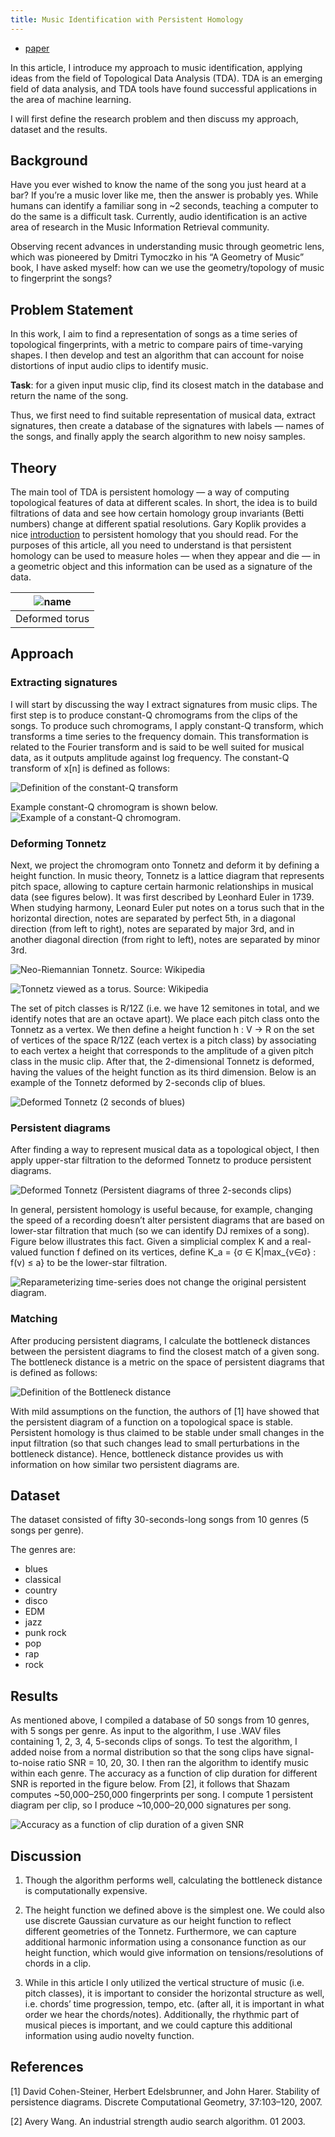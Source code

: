 ```yaml
---
title: Music Identification with Persistent Homology
---
```



-  [paper](/files/music_id.pdf)

In this article, I introduce my approach to music identification, applying ideas from the field of Topological Data Analysis (TDA). TDA is an emerging field of data analysis, and TDA tools have found successful applications in the area of machine learning.

I will first define the research problem and then discuss my approach, dataset and the results.

## Background

Have you ever wished to know the name of the song you just heard at a bar? If you’re a music lover like me, then the answer is probably yes. While humans can identify a familiar song in ~2 seconds, teaching a computer to do the same is a difficult task. Currently, audio identification is an active area of research in the Music Information Retrieval community.

Observing recent advances in understanding music through geometric lens, which was pioneered by Dmitri Tymoczko in his “A Geometry of Music” book, I have asked myself: how can we use the geometry/topology of music to fingerprint the songs?

## Problem Statement

In this work, I aim to find a representation of songs as a time series of topological fingerprints, with a metric to compare pairs of time-varying shapes. I then develop and test an algorithm that can account for noise distortions of input audio clips to identify music.

**Task**: for a given input music clip, find its closest match in the database and return the name of the song.

Thus, we first need to find suitable representation of musical data, extract signatures, then create a database of the signatures with labels — names of the songs, and finally apply the search algorithm to new noisy samples.

## Theory

The main tool of TDA is persistent homology — a way of computing topological features of data at different scales. In short, the idea is to build filtrations of data and see how certain homology group invariants (Betti numbers) change at different spatial resolutions. Gary Koplik provides a nice [introduction](https://towardsdatascience.com/persistent-homology-with-examples-1974d4b9c3d0) to persistent homology that you should read. For the purposes of this article, all you need to understand is that persistent homology can be used to measure holes — when they appear and die — in a geometric object and this information can be used as a signature of the data.



| ![name](/files/music_id/tor-removebg-copy.png) | 
|:--:| 
| Deformed torus |

## Approach

### Extracting signatures

I will start by discussing the way I extract signatures from music clips. The first step is to produce constant-Q chromograms from the clips of the songs. To produce such chromograms, I apply constant-Q transform, which transforms a time series to the frequency domain. This transformation is related to the Fourier transform and is said to be well suited for musical data, as it outputs amplitude against log frequency. The constant-Q transform of x[n] is defined as follows:


![Definition of the constant-Q transform](/files/music_id/cqt.png)

Example constant-Q chromogram is shown below.
![Example of a constant-Q chromogram.](/files/music_id/chroma_cqt.png)

### Deforming Tonnetz

Next, we project the chromogram onto Tonnetz and deform it by defining a height function. In music theory, Tonnetz is a lattice diagram that represents pitch space, allowing to capture certain harmonic relationships in musical data (see figures below). It was first described by Leonhard Euler in 1739. When studying harmony, Leonard Euler put notes on a torus such that in the horizontal direction, notes are separated by perfect 5th, in a diagonal direction (from left to right), notes are separated by major 3rd, and in another diagonal direction (from right to left), notes are separated by minor 3rd.

![Neo-Riemannian Tonnetz. Source: Wikipedia](/files/music_id/tonnetz.png)

![Tonnetz viewed as a torus. Source: Wikipedia](/files/music_id/TonnetzTorus.gif)

The set of pitch classes is R/12Z (i.e. we have 12 semitones in total, and we identify notes that are an octave apart). We place each pitch class onto the Tonnetz as a vertex. We then define a height function h : V → R on the set of vertices of the space R/12Z (each vertex is a pitch class) by associating to each vertex a height that corresponds to the amplitude of a given pitch class in the music clip. After that, the 2-dimensional Tonnetz is deformed, having the values of the height function as its third dimension. Below is an example of the Tonnetz deformed by 2-seconds clip of blues.

![Deformed Tonnetz (2 seconds of blues)](/files/music_id/deformed.png)

### Persistent diagrams

After finding a way to represent musical data as a topological object, I then apply upper-star filtration to the deformed Tonnetz to produce persistent diagrams.


![Deformed Tonnetz (Persistent diagrams of three 2-seconds clips)](/files/music_id/pd.png)

In general, persistent homology is useful because, for example, changing the speed of a recording doesn’t alter persistent diagrams that are based on lower-star filtration that much (so we can identify DJ remixes of a song). Figure below illustrates this fact. Given a simplicial complex K and a real-valued function f defined on its vertices, define K_a = {σ ∈ K|max_{v∈σ} : f(v) ≤ a} to be the lower-star filtration.

![Reparameterizing time-series does not change the original persistent diagram.](/files/music_id/star_filtration.png)

### Matching

After producing persistent diagrams, I calculate the bottleneck distances between the persistent diagrams to find the closest match of a given song. The bottleneck distance is a metric on the space of persistent diagrams that is defined as follows:


![Definition of the Bottleneck distance](/files/music_id/distance.png)

With mild assumptions on the function, the authors of [1] have showed that the persistent diagram of a function on a topological space is stable. Persistent homology is thus claimed to be stable under small changes in the input filtration (so that such changes lead to small perturbations in the bottleneck distance). Hence, bottleneck distance provides us with information on how similar two persistent diagrams are.

## Dataset

The dataset consisted of fifty 30-seconds-long songs from 10 genres (5 songs per genre).

The genres are:

- blues
- classical
- country
- disco
- EDM
- jazz
- punk rock
- pop
- rap
- rock

## Results

As mentioned above, I compiled a database of 50 songs from 10 genres, with 5 songs per genre. As input to the algorithm, I use .WAV files containing 1, 2, 3, 4, 5-seconds clips of songs. To test the algorithm, I added noise from a normal distribution so that the song clips have signal-to-noise ratio SNR = 10, 20, 30. I then ran the algorithm to identify music within each genre. The accuracy as a function of clip duration for different SNR is reported in the figure below. From [2], it follows that Shazam computes ~50,000–250,000 fingerprints per song. I compute 1 persistent diagram per clip, so I produce ~10,000–20,000 signatures per song.

![Accuracy as a function of clip duration of a given SNR](/files/music_id/snr.png)

## Discussion

1) Though the algorithm performs well, calculating the bottleneck distance is computationally expensive.

2) The height function we defined above is the simplest one. We could also use discrete Gaussian curvature as our height function to reflect different geometries of the Tonnetz. Furthermore, we can capture additional harmonic information using a consonance function as our height function, which would give information on tensions/resolutions of chords in a clip.

3) While in this article I only utilized the vertical structure of music (i.e. pitch classes), it is important to consider the horizontal structure as well, i.e. chords’ time progression, tempo, etc. (after all, it is important in what order we hear the chords/notes). Additionally, the rhythmic part of musical pieces is important, and we could capture this additional information using audio novelty function.


## References

[1] David Cohen-Steiner, Herbert Edelsbrunner, and John Harer. Stability of persistence diagrams. Discrete Computational Geometry, 37:103–120, 2007.

[2] Avery Wang. An industrial strength audio search algorithm. 01 2003.
